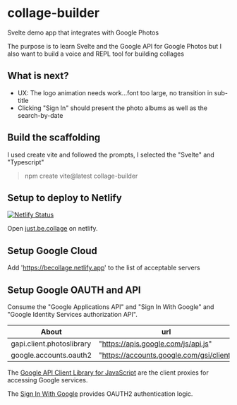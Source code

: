 # collage-builder

Svelte demo app that integrates with Google Photos

The purpose is to learn Svelte and the Google API for Google Photos but I also want to build a voice and REPL tool for building collages

## What is next?

* UX: The logo animation needs work...font too large, no transition in sub-title
* Clicking "Sign In" should present the photo albums as well as the search-by-date

## Build the scaffolding

I used create vite and followed the prompts, I selected the "Svelte" and "Typescript"
>npm create vite@latest collage-builder

## Setup to deploy to Netlify

[![Netlify Status](https://api.netlify.com/api/v1/badges/91fa781a-0ba5-44f4-ab28-cc70e3551989/deploy-status)](https://app.netlify.com/sites/becollage/deploys)

Open [just.be.collage](https://becollage.netlify.app/) on netlify.

## Setup Google Cloud

Add 'https://becollage.netlify.app' to the list of acceptable servers

## Setup Google OAUTH and API

Consume the "Google Applications API" and "Sign In With Google" and "Google Identity Services authorization API".

| About| url |
| -----| --- |
| gapi.client.photoslibrary     |"https://apis.google.com/js/api.js"|
| google.accounts.oauth2        |"https://accounts.google.com/gsi/client"|

The [Google API Client Library for JavaScript](https://github.com/google/google-api-javascript-client) are the client proxies for accessing Google services.

The [Sign In With Google](https://developers.google.com/identity/gsi/web/guides/overview) provides OAUTH2 authentication logic.
